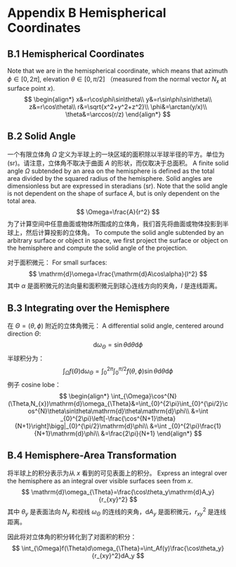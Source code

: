 # Appendix B Hemispherical Coordinates

## B.1 Hemispherical Coordinates

Note that we are in the hemispherical coordinate, which means that azimuth $\phi\in[0,2\pi]$, elevation $\theta\in[0,\pi/2]$ （measured from the normal vector $N_x$ at surface point $x$).
$$
\begin{align*}
x&=r\cos\phi\sin\theta\\
y&=r\sin\phi\sin\theta\\
z&=r\cos\theta\\
r&=\sqrt{x^2+y^2+z^2}\\
\phi&=\arctan(y/x)\\
\theta&=\arccos(r/z)
\end{align*}
$$

## B.2 Solid Angle

一个有限立体角 $\Omega$ 定义为半球上的一块区域的面积除以半球半径的平方。单位为 (sr)。请注意，立体角不取决于曲面 $A$ 的形状，而仅取决于总面积。
A finite solid angle $\Omega$ subtended by an area on the hemisphere is defined as the total area divided by the squared radius of the hemisphere. Solid angles are dimensionless but are expressed in steradians (sr). Note that the solid angle is not dependent on the shape of surface $A$, but is only dependent on the total area.
$$
\Omega=\frac{A}{r^2}
$$
为了计算空间中任意曲面或物体所围成的立体角，我们首先将曲面或物体投影到半球上，然后计算投影的立体角。
To compute the solid angle subtended by an arbitrary surface or object in space, we first project the surface or object on the hemisphere and compute the solid angle of the projection.

对于面积微元：
For small surfaces:
$$
\mathrm{d}\omega=\frac{\mathrm{d}A\cos\alpha}{l^2}
$$
其中 $\alpha$ 是面积微元的法向量和面积微元到球心连线方向的夹角，$l$ 是连线距离。

## B.3 Integrating over the Hemisphere

在 $\Theta=(\theta,\phi)$ 附近的立体角微元：
A differential solid angle, centered around direction $\Theta$:
$$
\mathrm{d}\omega_{\Theta}=\sin\theta\mathrm{d}\theta\mathrm{d}\phi
$$
半球积分为：
$$
\int_{\Omega}f(\Theta)\mathrm{d}\omega_{\Theta}=\int^{2\pi}_{0}\int^{\pi/2}_{0}f(\theta,\phi)\sin\theta\mathrm{d}\theta\mathrm{d}\phi
$$
例子 cosine lobe：
$$
\begin{align*}
\int_{\Omega}\cos^{N}(\Theta,N_{x})\mathrm{d}\omega_{\Theta}&=\int_{0}^{2\pi}\int_{0}^{\pi/2}\cos^{N}\theta\sin\theta\mathrm{d}\theta\mathrm{d}\phi\\
&=\int _{0}^{2\pi}\left[-\frac{\cos^{N+1}\theta}{N+1}\right]\bigg|_{0}^{\pi/2}\mathrm{d}\phi\\
&=\int _{0}^{2\pi}\frac{1}{N+1}\mathrm{d}\phi\\
&=\frac{2\pi}{N+1}
\end{align*}
$$

## B.4 Hemisphere-Area Transformation

将半球上的积分表示为从 $x$ 看到的可见表面上的积分。
Express an integral over the hemisphere as an integral over visible surfaces seen from $x$.
$$
\mathrm{d}\omega_{\Theta}=\frac{\cos\theta_y\mathrm{d}A_y}{r_{xy}^2}
$$
其中 $\theta_y$ 是表面法向 $N_y$ 和视线 $\omega_{\Theta}$ 的连线的夹角，$\mathrm{d}A_y$ 是面积微元，$r_{xy}^2$ 是连线距离。

因此将对立体角的积分转化到了对面积的积分：
$$
\int_{\Omega}f(\Theta)d\omega_{\Theta}=\int_Af(y)\frac{\cos\theta_y}{r_{xy}^2}dA_y
$$
